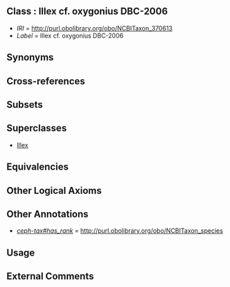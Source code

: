 
## Class : Illex cf. oxygonius DBC-2006

 * *IRI* = http://purl.obolibrary.org/obo/NCBITaxon_370613
 * *Label* = Illex cf. oxygonius DBC-2006

## Synonyms


## Cross-references


## Subsets


## Superclasses

 * [Illex](../../NCBITaxon/27/NCBITaxon_6627.md)

## Equivalencies


## Other Logical Axioms


## Other Annotations

 * *[ceph-tax#has_rank](../../ceph-tax#has/nk/ceph-tax#has_rank.md)* = http://purl.obolibrary.org/obo/NCBITaxon_species

## Usage


## External Comments

